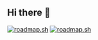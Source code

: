 ## Hi there 👋
<a href="https://roadmap.sh"><img src="https://roadmap.sh/card/tall/65d8952466cd6d03d2da188c?variant=dark&roadmaps=aspnet-core%2Csql%2Ccpp" alt="roadmap.sh"/></a>
[![roadmap.sh](https://roadmap.sh/card/tall/65d8952466cd6d03d2da188c?variant=dark&roadmaps=aspnet-core%2Csql%2Ccpp)](https://roadmap.sh)
<!--
**AkToHuyC/AkToHuyC** is a ✨ _special_ ✨ repository because its `README.md` (this file) appears on your GitHub profile.

Here are some ideas to get you started:

- 🔭 I’m currently working on ...
- 🌱 I’m currently learning ...
- 👯 I’m looking to collaborate on ...
- 🤔 I’m looking for help with ...
- 💬 Ask me about ...
- 📫 How to reach me: ...
- 😄 Pronouns: ...
- ⚡ Fun fact: ...
-->
